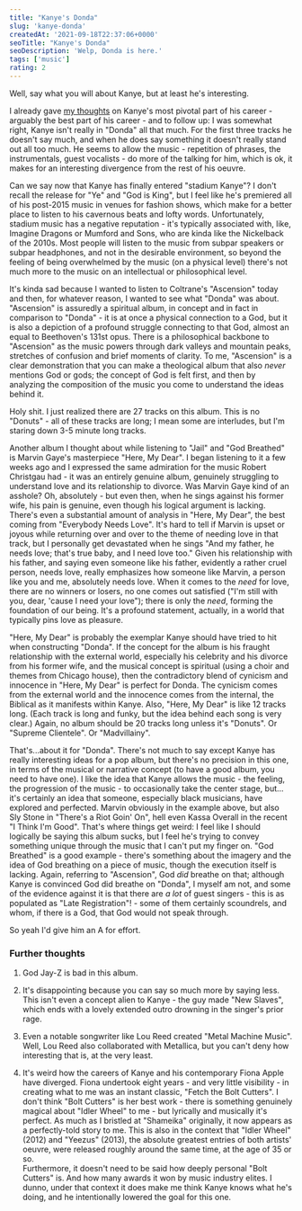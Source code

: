 ```yaml
---
title: "Kanye's Donda"
slug: 'kanye-donda'
createdAt: '2021-09-18T22:37:06+0000'
seoTitle: "Kanye's Donda"
seoDescription: 'Welp, Donda is here.'
tags: ['music']
rating: 2
---
```


Well, say what you will about Kanye, but at least he's interesting.

I already gave <a href="https://popularthoughts.blog/kanyes-awkward-albums-2010-to-2016" target="_blank" rel="noopener noreferrer">my thoughts</a> on Kanye's most pivotal part of his career - arguably the best part of his career - and to follow up: I was somewhat right, Kanye isn't really in "Donda" all that much. For the first three tracks he doesn't say much, and when he does say something it doesn't really stand out all too much. He seems to allow the music - repetition of phrases, the instrumentals, guest vocalists - do more of the talking for him, which is ok, it makes for an interesting divergence from the rest of his oeuvre.

Can we say now that Kanye has finally entered "stadium Kanye"? I don't recall the release for "Ye" and "God is King", but I feel like he's premiered all of his post-2015 music in venues for fashion shows, which make for a better place to listen to his cavernous beats and lofty words. Unfortunately, stadium music has a negative reputation - it's typically associated with, like, Imagine Dragons or Mumford and Sons, who are kinda like the Nickelback of the 2010s. Most people will listen to the music from subpar speakers or subpar headphones, and not in the desirable environment, so beyond the feeling of being overwhelmed by the music (on a physical level) there's not much more to the music on an intellectual or philosophical level.

It's kinda sad because I wanted to listen to Coltrane's "Ascension" today and then, for whatever reason, I wanted to see what "Donda" was about. "Ascension" is assuredly a spiritual album, in concept and in fact in comparison to "Donda" - it is at once a physical connection to a God, but it is also a depiction of a profound struggle connecting to that God, almost an equal to Beethoven's 131st opus. There is a philosophical backbone to "Ascension" as the music powers through dark valleys and mountain peaks, stretches of confusion and brief moments of clarity. To me, "Ascension" is a clear demonstration that you can make a theological album that also _never_ mentions God or gods; the concept of God is felt first, and then by analyzing the composition of the music you come to understand the ideas behind it.

Holy shit. I just realized there are 27 tracks on this album. This is no "Donuts" - all of these tracks are long; I mean some are interludes, but I'm staring down 3-5 minute long tracks.

Another album I thought about while listening to "Jail" and "God Breathed" is Marvin Gaye's masterpiece "Here, My Dear". I began listening to it a few weeks ago and I expressed the same admiration for the music Robert Christgau had - it was an entirely genuine album, genuinely struggling to understand love and its relationship to divorce. Was Marvin Gaye kind of an asshole? Oh, absolutely - but even then, when he sings against his former wife, his pain is genuine, even though his logical argument is lacking. There's even a substantial amount of analysis in "Here, My Dear", the best coming from "Everybody Needs Love". It's hard to tell if Marvin is upset or joyous while returning over and over to the theme of needing love in that track, but I personally get devastated when he sings "And my father, he needs love; that's true baby, and I need love too." Given his relationship with his father, and saying even someone like his father, evidently a rather cruel person, needs love, really emphasizes how someone like Marvin, a person like you and me, absolutely needs love. When it comes to the _need_ for love, there are no winners or losers, no one comes out satisfied ("I'm still with you, dear, 'cause I need your love"); there is only the _need_, forming the foundation of our being. It's a profound statement, actually, in a world that typically pins love as pleasure.

"Here, My Dear" is probably the exemplar Kanye should have tried to hit when constructing "Donda". If the concept for the album is his fraught relationship with the external world, especially his celebrity and his divorce from his former wife, and the musical concept is spiritual (using a choir and themes from Chicago house), then the contradictory blend of cynicism and innocence in "Here, My Dear" is perfect for Donda. The cynicism comes from the external world and the innocence comes from the internal, the Biblical as it manifests within Kanye. Also, "Here, My Dear" is like 12 tracks long. (Each track is long and funky, but the idea behind each song is very clear.) Again, no album should be 20 tracks long unless it's "Donuts". Or "Supreme Clientele". Or "Madvillainy".

That's...about it for "Donda". There's not much to say except Kanye has really interesting ideas for a pop album, but there's no precision in this one, in terms of the musical or narrative concept (to have a good album, you need to have one). I like the idea that Kanye allows the music - the feeling, the progression of the music - to occasionally take the center stage, but... it's certainly an idea that someone, especially black musicians, have explored and perfected. Marvin obviously in the example above, but also Sly Stone in "There's a Riot Goin' On", hell even Kassa Overall in the recent "I Think I'm Good". That's where things get weird: I feel like I should logically be saying this album sucks, but I feel he's trying to convey something unique through the music that I can't put my finger on. "God Breathed" is a good example - there's something about the imagery and the idea of God breathing on a piece of music, though the execution itself is lacking. Again, referring to "Ascension", God _did_ breathe on that; although Kanye is convinced God did breathe on "Donda", I myself am not, and some of the evidence against it is that there are _a lot_ of guest singers - this is as populated as "Late Registration"! - some of them certainly scoundrels, and whom, if there is a God, that God would not speak through.

So yeah I'd give him an A for effort.

### Further thoughts

1. God Jay-Z is bad in this album.

2. It's disappointing because you can say so much more by saying less. This isn't even a concept alien to Kanye - the guy made "New Slaves", which ends with a lovely extended outro drowning in the singer's prior rage.

3. Even a notable songwriter like Lou Reed created "Metal Machine Music". Well, Lou Reed also collaborated with Metallica, but you can't deny how interesting that is, at the very least.

4. It's weird how the careers of Kanye and his contemporary Fiona Apple have diverged. Fiona undertook eight years - and very little visibility - in creating what to me was an instant classic, "Fetch the Bolt Cutters". I don't think "Bolt Cutters" is her best work - there is something genuinely magical about "Idler Wheel" to me - but lyrically and musically it's perfect. As much as I bristled at "Shameika" originally, it now appears as a perfectly-told story to me. This is also in the context that "Idler Wheel" (2012) and "Yeezus" (2013), the absolute greatest entries of both artists' oeuvre, were released roughly around the same time, at the age of 35 or so.<br/>Furthermore, it doesn't need to be said how deeply personal "Bolt Cutters" is. And how many awards it won by music industry elites. I dunno, under that context it does make me think Kanye knows what he's doing, and he intentionally lowered the goal for this one.
